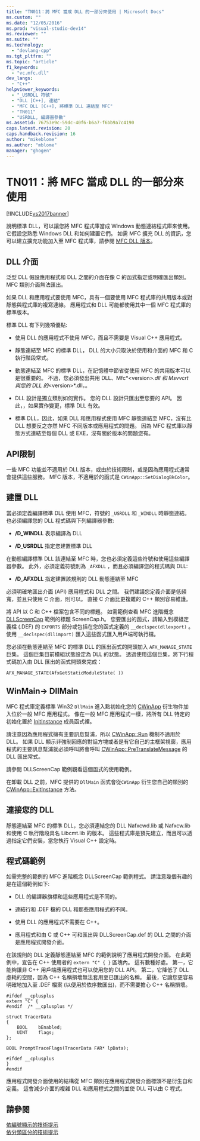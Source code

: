 ```yaml
---
title: "TN011：將 MFC 當成 DLL 的一部分來使用 | Microsoft Docs"
ms.custom: ""
ms.date: "12/05/2016"
ms.prod: "visual-studio-dev14"
ms.reviewer: ""
ms.suite: ""
ms.technology: 
  - "devlang-cpp"
ms.tgt_pltfrm: ""
ms.topic: "article"
f1_keywords: 
  - "vc.mfc.dll"
dev_langs: 
  - "C++"
helpviewer_keywords: 
  - "_USRDLL 符號"
  - "DLL [C++], 連結"
  - "MFC DLL [C++], 將標準 DLL 連結至 MFC"
  - "TN011"
  - "USRDLL, 編譯器參數"
ms.assetid: 76753e9c-59dc-40f6-b6a7-f6bb9a7c4190
caps.latest.revision: 20
caps.handback.revision: 16
author: "mikeblome"
ms.author: "mblome"
manager: "ghogen"
---
```

# TN011：將 MFC 當成 DLL 的一部分來使用
[!INCLUDE[vs2017banner](../assembler/inline/includes/vs2017banner.md)]

說明標準 DLL，可以讓您將 MFC 程式庫當成 Windows 動態連結程式庫來使用。  它假設您熟悉 Windows DLL 和如何建置它們。  如需 MFC 擴充 DLL 的資訊，您可以建立擴充功能加入至 MFC 程式庫，請參閱 [MFC DLL 版本](../mfc/tn033-dll-version-of-mfc.md)。  
  
## DLL 介面  
 泛型 DLL 假設應用程式和 DLL 之間的介面在像 C 的函式指定或明確匯出類別。  MFC 類別介面無法匯出。  
  
 如果 DLL 和應用程式要使用 MFC，具有一個要使用 MFC 程式庫的共用版本或對靜態與程式庫的複寫連線。  應用程式和 DLL 可能都使用其中一個 MFC 程式庫的標準版本。  
  
 標準 DLL 有下列幾項優點:  
  
-   使用 DLL 的應用程式不使用 MFC，而且不需要是 Visual C\+\+ 應用程式。  
  
-   靜態連結至 MFC 的標準 DLL， DLL 的大小只取決於使用和介面的 MFC 和 C 執行階段常式。  
  
-   動態連結至 MFC 的標準 DLL，在記憶體中節省從使用 MFC 的共用版本可以是很重要的。  不過，您必須發出共用 DLL、Mfc*\<version\>*.dll 和 Msvvcrt 與您的 DLL 的*\<version\>*.dll，。  
  
-   DLL 設計是獨立類別如何實作。  您的 DLL 設計只匯出至您要的 API。  因此，，如果實作變更，標準 DLL 有效。  
  
-   標準 DLL，因此，如果 DLL 和應用程式使用 MFC 靜態連結至 MFC，沒有比 DLL 想要反之亦然 MFC 不同版本或應用程式的問題。  因為 MFC 程式庫以靜態方式連結至每個 DLL 或 EXE，沒有關於版本的問題您有。  
  
## API限制  
 一些 MFC 功能並不適用於 DLL 版本，或由於技術限制，或是因為應用程式通常會提供這些服務。  MFC 版本，不適用於的函式是 `CWinApp::SetDialogBkColor`。  
  
## 建置 DLL  
 當必須定義編譯標準 DLL 使用 MFC，符號的 `_USRDLL` 和 `_WINDLL` 時靜態連結。  也必須編譯您的 DLL 程式碼與下列編譯器參數:  
  
-   **\/D\_WINDLL** 表示編譯為 DLL  
  
-   **\/D\_USRDLL** 指定您建置標準 DLL  
  
 在動態編譯標準 DLL 該連結至 MFC 時，您也必須定義這些符號和使用這些編譯器參數。  此外，必須定義符號則為 `_AFXDLL` ，而且必須編譯您的程式碼與 DLL:  
  
-   **\/D\_AFXDLL** 指定建置該規則的 DLL 動態連結至 MFC  
  
 必須明確地匯出介面 \(API\) 應用程式和 DLL 之間。  我們建議您定義介面是低頻寬，並且只使用 C 介面，則可以。  直接 C 介面比更複雜的 C\+\+ 類別容易維護。  
  
 將 API 以 C 和 C\+\+ 檔案包含不同的標題。  如需範例查看 MFC 進階概念 [DLLScreenCap](../top/visual-cpp-samples.md) 範例的標題 ScreenCap.h。  您要匯出的函式，請輸入到模組定義檔 \(.DEF\) 的 `EXPORTS` 部分或包括在您的函式定義的 `__declspec(dllexport)` 。  使用 `__declspec(dllimport)` 匯入這些函式匯入用戶端可執行檔。  
  
 您必須在動態連結至 MFC 的標準 DLL 的匯出函式的開頭加入 `AFX_MANAGE_STATE` 巨集。  這個巨集目前模組狀態設定為 DLL 的狀態。  透過使用這個巨集，將下行程式碼加入由 DLL 匯出的函式開頭來完成：  
  
 `AFX_MANAGE_STATE(AfxGetStaticModuleState( ))`  
  
## WinMain\-\> DllMain  
 MFC 程式庫定義標準 Win32 `DllMain` 進入點初始化您的 [CWinApp](../mfc/reference/cwinapp-class.md) 衍生物件加入位於一般 MFC 應用程式。  像在一般 MFC 應用程式一樣，將所有 DLL 特定的初始化置於 [InitInstance](../Topic/CWinApp::InitInstance.md) 成員函式裡。  
  
 請注意因為應用程式擁有主要訊息幫浦，所以 [CWinApp::Run](../Topic/CWinApp::Run.md) 機制不適用於 DLL。  如果 DLL 顯示非強制回應的對話方塊或者是有它自己的主框架視窗，應用程式的主要訊息幫浦就必須呼叫將會呼叫 [CWinApp::PreTranslateMessage](../Topic/CWinApp::PreTranslateMessage.md) 的 DLL 匯出常式。  
  
 請參閱 DLLScreenCap 範例觀看這個函式的使用範例。  
  
 在卸載 DLL 之前，MFC 提供的 `DllMain` 函式會從`CWinApp`  衍生您自己的類別的 [CWinApp::ExitInstance](../Topic/CWinApp::ExitInstance.md) 方法。  
  
## 連接您的 DLL  
 靜態連結至 MFC 的標準 DLL，您必須連結您的 DLL Nafxcwd.lib 或 Nafxcw.lib 和使用 C 執行階段具名 Libcmt.lib 的版本。  這些程式庫是預先建立，而且可以透過指定它們安裝，當您執行 Visual C\+\+ 設定時。  
  
## 程式碼範例  
 如需完整的範例的 MFC 進階概念 DLLScreenCap 範例程式。  請注意幾個有趣的是在這個範例如下:  
  
-   DLL 的編譯器旗標和這些應用程式是不同的。  
  
-   連結行和 .DEF 檔的 DLL 和那些應用程式的不同。  
  
-   使用 DLL 的應用程式不需要在 C\+\+。  
  
-   應用程式和由 C 或 C\+\+ 可和匯出與 DLLScreenCap.def 的 DLL 之間的介面是應用程式開發介面。  
  
 在該規則的 DLL 定義靜態連結至 MFC 的範例說明了應用程式開發介面。  在此範例中，宣告在 C\+\+ 使用者的 `extern "C" { }` 區塊內。  這有數種好處。  第一，它能夠讓非 C\+\+ 用戶端應用程式也可以使用您的 DLL API。  第二，它降低了 DLL 虛耗的空間，因為 C\+\+ 名稱損壞無法套用至已匯出的名稱。  最後，它讓您更容易明確地加入至 .DEF 檔案 \(以便用於依序數匯出\)，而不需要擔心 C\+\+ 名稱損壞。  
  
```  
#ifdef __cplusplus  
extern "C" {  
#endif  /* __cplusplus */  
  
struct TracerData  
{  
    BOOL    bEnabled;  
    UINT    flags;  
};  
  
BOOL PromptTraceFlags(TracerData FAR* lpData);  
  
#ifdef __cplusplus  
}  
#endif  
```  
  
 應用程式開發介面使用的結構從 MFC 類別在應用程式開發介面標頭不是衍生自和定義。  這會減少介面的複雜 DLL 和應用程式之間的並使 DLL 可以由 C 程式。  
  
## 請參閱  
 [依編號顯示的技術提示](../mfc/technical-notes-by-number.md)   
 [依分類區分的技術提示](../mfc/technical-notes-by-category.md)